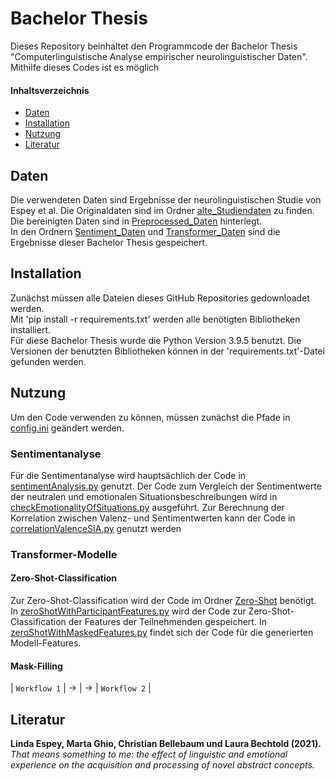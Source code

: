 # Bachelor Thesis
Dieses Repository beinhaltet den Programmcode der Bachelor Thesis "Computerlinguistische Analyse empirischer neurolinguistischer Daten". Mithilfe dieses Codes ist es möglich 


#### Inhaltsverzeichnis
- [Daten](#daten)
- [Installation](#installation)
- [Nutzung](#nutzung)
- [Literatur](#literatur)

## Daten
Die verwendeten Daten sind Ergebnisse der neurolinguistischen Studie von Espey et al. Die Originaldaten sind im Ordner [alte_Studiendaten](https://github.com/larissa0898/bachelor-thesis/tree/main/Daten/alte%20Studiendaten) zu finden. Die bereinigten Daten sind in [Preprocessed_Daten](https://github.com/larissa0898/bachelor-thesis/tree/main/Daten/Preprocessed%20Daten) hinterlegt.<br />
In den Ordnern [Sentiment_Daten](https://github.com/larissa0898/bachelor-thesis/tree/main/Daten/Sentiment%20Daten) und [Transformer_Daten](https://github.com/larissa0898/bachelor-thesis/tree/main/Daten/Transformer%20Daten) sind die Ergebnisse dieser Bachelor Thesis gespeichert.

## Installation
Zunächst müssen alle Dateien dieses GitHub Repositories gedownloadet werden.<br />
Mit 'pip install -r requirements.txt' werden alle benötigten Bibliotheken installiert.<br />
Für diese Bachelor Thesis wurde die Python Version 3.9.5 benutzt. Die Versionen der benutzten Bibliotheken können in der 'requirements.txt'-Datei gefunden werden. 

## Nutzung

Um den Code verwenden zu können, müssen zunächst die Pfade in [config.ini](https://github.com/larissa0898/bachelor-thesis/blob/main/config.ini) geändert werden.<br />


### Sentimentanalyse
Für die Sentimentanalyse wird hauptsächlich der Code in [sentimentAnalysis.py](https://github.com/larissa0898/bachelor-thesis/blob/main/Code/Sentiment%20model/sentimentAnalysis.py) genutzt.
Der Code zum Vergleich der Sentimentwerte der neutralen und emotionalen Situationsbeschreibungen wird in [checkEmotionalityOfSituations.py](https://github.com/larissa0898/bachelor-thesis/blob/main/Code/Sentiment%20model/checkEmotionalityOfSituations.py) ausgeführt.
Zur Berechnung der Korrelation zwischen Valenz- und Sentimentwerten kann der Code in [correlationValenceSIA.py](https://github.com/larissa0898/bachelor-thesis/blob/main/Code/Sentiment%20model/correlationValenceSIA.py) genutzt werden


### Transformer-Modelle

#### Zero-Shot-Classification
Zur Zero-Shot-Classification wird der Code im Ordner [Zero-Shot](https://github.com/larissa0898/bachelor-thesis/tree/main/Code/Transformer%20model/Zero-Shot) benötigt. In [zeroShotWithParticipantFeatures.py](https://github.com/larissa0898/bachelor-thesis/blob/main/Code/Transformer%20model/Zero-Shot/zeroShotWithParticipantFeatures.py) wird der Code zur Zero-Shot-Classification der Features der Teilnehmenden gespeichert. In [zeroShotWithMaskedFeatures.py](https://github.com/larissa0898/bachelor-thesis/blob/main/Code/Transformer%20model/Zero-Shot/zeroShotWithMaskedFeatures.py) findet sich der Code für die generierten Modell-Features.


#### Mask-Filling

| `Workflow 1` | → | &#8594; | `Workflow 2` |

## Literatur
**Linda Espey, Marta Ghio, Christian Bellebaum und Laura Bechtold (2021).** *That means something to me: the effect of linguistic and emotional experience on the acquisition and processing of novel abstract concepts.*